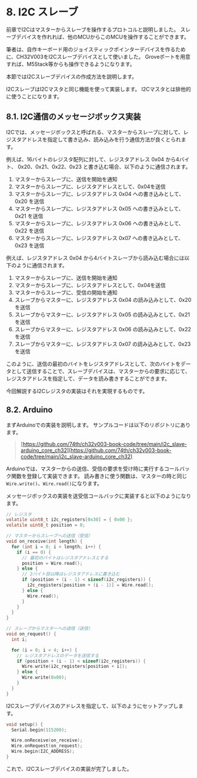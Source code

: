 # 8. I2C スレーブ

前章でI2Cはマスターからスレーブを操作するプロトコルと説明しました。
スレーブデバイスを作れれば、他のMCUからこのMCUを操作することができます。

筆者は、自作キーボード用のジョイスティックポインターデバイスを作るために、CH32V003をI2Cスレーブデバイスとして使いました。
Groveポートを用意すれば、M5Stack等からも操作できるようになります。

本節ではI2Cスレーブデバイスの作成方法を説明します。

I2CスレーブはI2Cマスタと同じ機能を使って実装します。
I2Cマスタとは排他的に使うことになります。

## 8.1. I2C通信のメッセージボックス実装

I2Cでは、メッセージボックスと呼ばれる、マスターからスレーブに対して、レジスタアドレスを指定して書き込み、読み込みを行う通信方法が良くとられます。

例えば、16バイトのレジスタ配列に対して、レジスタアドレス 0x04 から4バイト、 0x20、0x21、0x22、0x23 と書き込む場合、以下のように通信されます。

1. マスターからスレーブに、送信を開始を通知
1. マスターからスレーブに、レジスタアドレスとして、0x04を送信
1. マスターからスレーブに、レジスタアドレス 0x04 への書き込みとして、0x20 を送信
1. マスターからスレーブに、レジスタアドレス 0x05 への書き込みとして、0x21 を送信
1. マスターからスレーブに、レジスタアドレス 0x06 への書き込みとして、0x22 を送信
1. マスターからスレーブに、レジスタアドレス 0x07 への書き込みとして、0x23 を送信

例えば、レジスタアドレス 0x04 から4バイトスレーブから読み込む場合には以下のように通信されます。

1. マスターからスレーブに、送信を開始を通知
1. マスターからスレーブに、レジスタアドレスとして、0x04を送信
1. マスターからスレーブに、受信の開始を通知
1. スレーブからマスターに、レジスタアドレス 0x04 の読み込みとして、0x20を送信
1. スレーブからマスターに、レジスタアドレス 0x05 の読み込みとして、0x21を送信
1. スレーブからマスターに、レジスタアドレス 0x06 の読み込みとして、0x22を送信
1. スレーブからマスターに、レジスタアドレス 0x07 の読み込みとして、0x23を送信

このように、送信の最初のバイトをレジスタアドレスとして、次のバイトをデータとして送信することで、スレーブデバイスは、マスターからの要求に応じて、レジスタアドレスを指定して、データを読み書きすることができます。

今回解説するI2Cレジスタの実装はそれを実現するものです。

## 8.2. Arduino

まずArduinoでの実装を説明します。
サンプルコードは以下のリポジトリにあります。

> [https://github.com/74th/ch32v003-book-code/tree/main/i2c_slave-arduino_core_ch32](https://github.com/74th/ch32v003-book-code/tree/main/i2c_slave-arduino_core_ch32)

Arduinoでは、マスターからの送信、受信の要求を受け時に実行するコールバック関数を登録して実装できます。
読み書きに使う関数は、マスターの時と同じ`Wire.write()`、`Wire.read()`になります。

メッセージボックスの実装を送受信コールバックに実装すると以下のようになります。

```c
// レジスタ
volatile uint8_t i2c_registers[0x30] = { 0x00 };
volatile uint8_t position = 0;

// マスターからスレーブへの送信（受信）
void on_receive(int length) {
  for (int i = 0; i < length; i++) {
    if (i == 0) {
      // 最初のバイトはレジスタアドレスとする
      position = Wire.read();
    } else {
      // 2バイト目以降はレジスタアドレスに書き込む
      if (position + (i - 1) < sizeof(i2c_registers)) {
        i2c_registers[position + (i - 1)] = Wire.read();
      } else {
        Wire.read();
      }
    }
  }
}

// スレーブからマスターへの送信（送信）
void on_request() {
  int i;

  for (i = 0; i < 4; i++) {
    // レジスタアドレスのデータを送信する
    if (position + (i - 1) < sizeof(i2c_registers)) {
      Wire.write(i2c_registers[position + i]);
    } else {
      Wire.write(0x00);
    }
  }
}
```

I2Cスレーブデバイスのアドレスを指定して、以下のようにセットアップします。

```c
void setup() {
  Serial.begin(115200);

  Wire.onReceive(on_receive);
  Wire.onRequest(on_request);
  Wire.begin(I2C_ADDRESS);
}
```

これで、I2Cスレーブデバイスの実装が完了しました。
